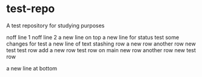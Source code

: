 # test-repo

A test repository for studying purposes

noff line 1
noff line 2
a new line on top
a new line for status test
some changes for test
a new line of text
stashing row
a new row
another row
new test
test row
add a new row
test row on main
new row
another row
new test row

a new line at bottom

